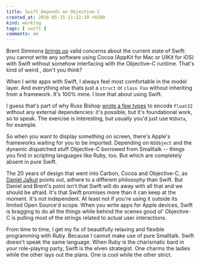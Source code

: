 ```yaml
---
title: Swift Depends on Objective-C
created_at: 2016-05-15 11:22:30 +0200
kind: worklog
tags: [ swift ]
comments: on
---
```


Brent Simmons [brings up](http://inessential.com/2016/05/14/the_tension_of_swift) valid concerns about the current state of Swift: you cannot write any software using Cocoa (AppKit for Mac or UIKit for iOS) 
 with Swift without somehow interfacing with the Objective-C runtime. That's kind of weird , don't you think?

When I write apps with Swift, I always feel most comfortable in the model layer. And everything else thats just a `struct` or `class Foo` without inheriting from a framework. It's 100% mine. I love that about using Swift.

I guess that's part of why Russ Bishop [wrote a few types](http://www.russbishop.net/packing-bytes-in-swift) to encode `Float32` without any external dependencies: it's possible, but it's foundational work, so to speak. The exercise is interesting, but usually you'd just use `NSData`, for example.

So when you want to display something on screen, there's Apple's frameworks waiting for you to be imported. Depending on `NSObject` and the dynamic dispatched stuff Objective-C borrowed from Smalltalk -- things you find in scripting languages like Ruby, too. But which are completely absent in pure Swift. 

The 20 years of design that went into Carbon, Cocoa and Objective-C, as [Daniel Jalkut](http://indiestack.com/2016/05/brents-swift-tension/) points out, adhere to a different philosophy than Swift. But Daniel and Brent's point isn't that Swift will do away with all that and we should be afraid. It's that Swift promises more than it can keep at the moment. It's not independent. At least not if you're using it outside its limited Open Source'd scope. When you write apps for Apple devices, Swift is bragging to do all the things while behind the scenes good ol' Objective-C is pulling most of the strings related to actual user interactions.

From time to time, I get my fix of beautifully relaxing and flexible programming with Ruby. Because I cannot make use of pure Smalltalk. Swift doesn't speak the same language. When Ruby is the charismatic bard in your role-playing party, Swift is the elven strategist. One charms the ladies while the other lays out the plans. One is cool while the other strict. 
